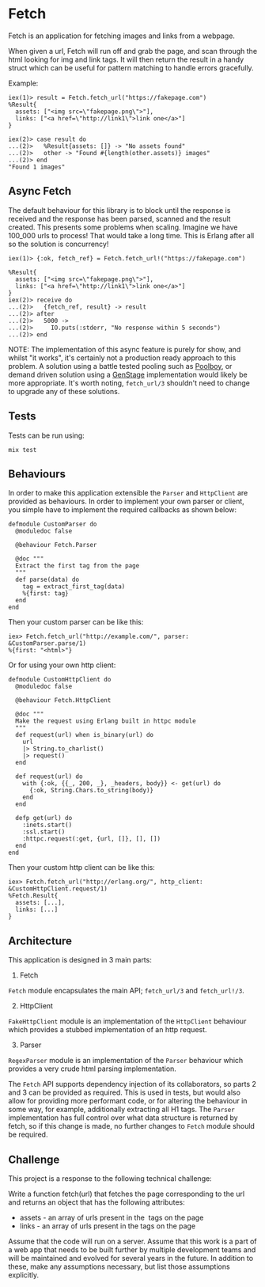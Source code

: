 # Fetch

Fetch is an application for fetching images and links from a webpage.

When given a url, Fetch will run off and grab the page, and scan through the
html looking for img and link tags. It will then return the result in a handy
struct which can be useful for pattern matching to handle errors gracefully.

Example:

```
iex(1)> result = Fetch.fetch_url("https://fakepage.com")
%Result{
  assets: ["<img src=\"fakepage.png\">"],
  links: ["<a href=\"http://link1\">link one</a>"]
}

iex(2)> case result do
...(2)>   %Result{assets: []} -> "No assets found"
...(2)>   other -> "Found #{length(other.assets)} images"
...(2)> end
"Found 1 images"
```

## Async Fetch

The default behaviour for this library is to block until the response is
received and the response has been parsed, scanned and the result created.
This presents some problems when scaling. Imagine we have 100_000 urls to
process! That would take a long time. This is Erlang after all so the solution
is concurrency!

```
iex(1)> {:ok, fetch_ref} = Fetch.fetch_url!("https://fakepage.com")

%Result{
  assets: ["<img src=\"fakepage.png\">"],
  links: ["<a href=\"http://link1\">link one</a>"]
}
iex(2)> receive do
...(2)>   {fetch_ref, result} -> result
...(2)> after
...(2)>   5000 ->
...(2)>     IO.puts(:stderr, "No response within 5 seconds")
...(2)> end
```

NOTE: The implementation of this async feature is purely for show, and whilst
"it works", it's certainly not a production ready approach to this problem. A
solution using a battle tested pooling such as
[Poolboy](https://github.com/devinus/poolboy), or demand driven solution using a
[GenStage](https://github.com/elixir-lang/gen_stage) implementation would likely
be more appropriate. It's worth noting, `fetch_url/3` shouldn't need to change
to upgrade any of these solutions.


## Tests

Tests can be run using:

```
mix test
```

## Behaviours

In order to make this application extensible the `Parser` and `HttpClient` are
provided as behaviours. In order to implement your own parser or client, you
simple have to implement the required callbacks as shown below:

```
defmodule CustomParser do
  @moduledoc false

  @behaviour Fetch.Parser

  @doc """
  Extract the first tag from the page
  """
  def parse(data) do
    tag = extract_first_tag(data)
    %{first: tag}
  end
end
```

Then your custom parser can be like this:

```
iex> Fetch.fetch_url("http://example.com/", parser: &CustomParser.parse/1)
%{first: "<html>"}
```

Or for using your own http client:

```
defmodule CustomHttpClient do
  @moduledoc false

  @behaviour Fetch.HttpClient

  @doc """
  Make the request using Erlang built in httpc module
  """
  def request(url) when is_binary(url) do
    url
    |> String.to_charlist()
    |> request()
  end

  def request(url) do
    with {:ok, {{_, 200, _}, _headers, body}} <- get(url) do
      {:ok, String.Chars.to_string(body)}
    end
  end

  defp get(url) do
    :inets.start()
    :ssl.start()
    :httpc.request(:get, {url, []}, [], [])
  end
end
```

Then your custom http client can be like this:

```
iex> Fetch.fetch_url("http://erlang.org/", http_client: &CustomHttpClient.request/1)
%Fetch.Result{
  assets: [...],
  links: [...]
}
```


## Architecture

This application is designed in 3 main parts:

1. Fetch

`Fetch` module encapsulates the main API; `fetch_url/3` and `fetch_url!/3`.

2. HttpClient

`FakeHttpClient` module is an implementation of the `HttpClient` behaviour which
provides a stubbed implementation of an http request.

3. Parser

`RegexParser` module is an implementation of the `Parser` behaviour which
provides a very crude html parsing implementation.

The `Fetch` API supports dependency injection of its collaborators, so parts 2
and 3 can be provided as required. This is used in tests, but would also allow
for providing more performant code, or for altering the behaviour in some way,
for example, additionally extracting all H1 tags. The `Parser` implementation
has full control over what data structure is returned by fetch, so if this
change is made, no further changes to `Fetch` module should be required.

## Challenge

This project is a response to the following technical challenge:

Write a function fetch(url) that fetches the page corresponding to the url and
returns an object that has the following attributes:                                     

- assets - an array of urls present in the <img> tags on the page
- links - an array of urls present in the <a> tags on the page

Assume that the code will run on a server. Assume that this work is a part of a
web app that needs to be built further by multiple development teams and will be
maintained and evolved for several years in the future. In addition to these,
make any assumptions necessary, but list those assumptions explicitly.
